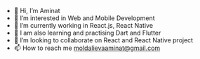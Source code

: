 - 👋 Hi, I’m Aminat
- 👀 I’m interested in Web and Mobile Development  
- 🌱 I’m currently working in React.js, React Native
- 🌱 I am also learning and practising  Dart and Flutter
- 👀 I’m looking to collaborate on React and React Native project
- 📫 How to reach me moldalievaaminat@gmail.com

<!---
Aminat00/Aminat00 is a ✨ special ✨ repository because its `README.md` (this file) appears on your GitHub profile.
You can click the Preview link to take a look at your changes.
--->
